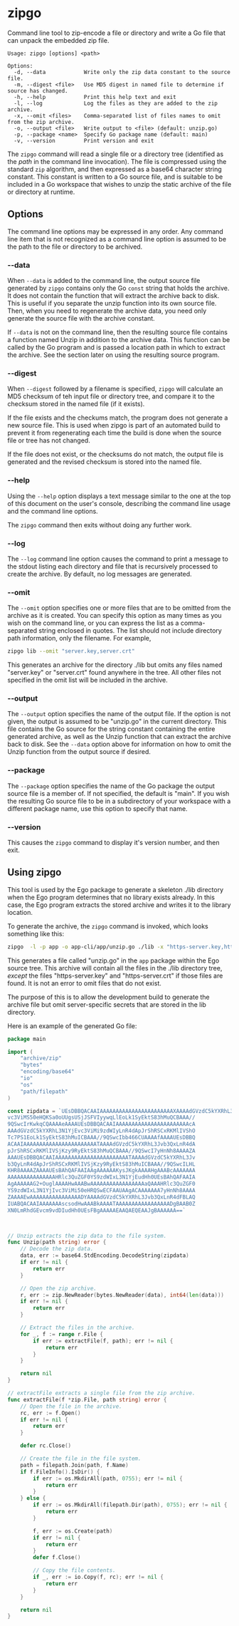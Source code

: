 # zipgo

Command line tool to zip-encode a file or directory and write a Go file that can unpack the embedded zip file.

```text
Usage: zipgo [options] <path>

Options:
  -d, --data            Write only the zip data constant to the source file.
  -m, --digest <file>   Use MD5 digest in named file to determine if source has changed.
  -h, --help            Print this help text and exit
  -l, --log             Log the files as they are added to the zip archive.
  -x, --omit <files>    Comma-separated list of files names to omit from the zip archive.
  -o, --output <file>   Write output to <file> (default: unzip.go)
  -p, --package <name>  Specify Go package name (default: main)
  -v, --version         Print version and exit
```

The `zipgo` command will read a single file or a directory tree (identified as the _path_ in the
command line invocation). The file is compressed using the standard `zip` algorithm, and then
expressed as a base64 character string constant. This constant is written to a Go source file,
and is suitable to be included in a Go workspace that wishes to unzip the static archive of the
file or directory at runtime.

## Options

The command line options may be expressed in any order. Any command line item that is not
recognized as a command line option is assumed to be the path to the file or directory to
be archived.

### --data

When `--data` is added to the command line, the output source file generated by `zipgo` contains
only the Go `const` string that holds the archive. It does not contain the function that will
extract the archive back to disk. This is useful if you separate the unzip function into its
own source file. Then, when you need to regenerate the archive data, you need only generate the
source file with the archive constant.

If `--data` is not on the command line, then the resulting source file contains a function
named Unzip in addition to the archive data. This function can be called by the Go program
and is passed a location path in which to extract the archive. See the section later on
using the resulting source program.

### --digest

When `--digest` followed by a filename is specified, `zipgo` will calculate an MD5 checksum
of teh input file or directory tree, and compare it to the checksum stored in the named
file (if it exists).

If the file exists and the checkums match, the program does not generate a new source file.
This is used when zipgo is part of an automated build to prevent it from regenerating
each time the build is done when the source file or tree has not changed.

If the file does not exist, or the checksums do not match, the output file is generated and
the revised checksum is stored into the named file.

### --help

Using the `--help` option displays a text message similar to the one at the top of this
document on the user's console, describing the command line usage and the command line
options.

The `zipgo` command then exits without doing any further work.

### --log

The `--log` command line option causes the command to print a message to the stdout
listing each directory and file that is recursively processed to create the archive.
By default, no log messages are generated.

### --omit

The `--omit` option specifies one or more files that are to be omitted from the archive
as it is created. You can specify this option as many times as you wish on the command
line, or you can express the list as a comma-separated string enclosed in quotes.  The
list should not include directory path information, only the filename.  For example,

```zsh
zipgo lib --omit "server.key,server.crt"
```

This generates an archive for the directory ./lib but omits any files named "server.key"
or "server.crt" found anywhere in the tree. All other files not specified in the omit
list will be included in the archive.

### --output

The `--output` option specifies the name of the output file. If the option is not given,
the output is assumed to be "unzip.go" in the current directory. This file contains the
Go source for the string constant containing the entire generated archive, as well as
the Unzip function that can extract the archive back to disk.  See the `--data` option
above for information on how to omit the Unzip function from the output source if
desired.

### --package

The `--package` option specifies the name of the Go package the output source file
is a member of. If not specified, the default is "main". If you wish the resulting
Go source file to be in a subdirectory of your workspace with a different package
name, use this option to specify that name.

### --version

This causes the `zipgo` command to display it's version number, and then exit.

## Using zipgo

This tool is used by the Ego package to generate a skeleton ./lib directory when
the Ego program determines that no library exists already. In this case, the Ego
program extracts the stored archive and writes it to the library location.

To generate the archive, the `zipgo` command is invoked, which looks something
like this:

```zsh
zipgo  -l -p app -o app-cli/app/unzip.go ./lib -x "https-server.key,https-server.crt"
```

This generates a file called "unzip.go" in the `app` package within the Ego source
tree. This archive will contain all the files in the ./lib directory tree, _except_
the files "https-server.key" and "https-server.crt" if those files are found. It is
not an error to omit files that do not exist.

The purpose of this is to allow the development build to generate the archive file
but omit server-specific secrets that are stored in the lib directory.

Here is an example of the generated Go file:

```go
package main

import (
	"archive/zip"
	"bytes"
	"encoding/base64"
	"io"
	"os"
	"path/filepath"
)

const zipdata = `UEsDBBQACAAIAAAAAAAAAAAAAAAAAAAAAAAXAAAAdGVzdC5kYXRhL3N1YjE
vc3ViMS50eHQKSa0oUUgsUSjJSFVIyywqLlEoLk1SyEktS83hMuQCBAAA//
9QSwcIrKwkqCQAAAAeAAAAUEsDBBQACAAIAAAAAAAAAAAAAAAAAAAAAAAcA
AAAdGVzdC5kYXRhL3N1YjEvc3ViMi9zdWIyLnR4dApJrShRSCxRKMlIVShO
Tc7PS1EoLk1SyEktS83hMuICBAAA//9QSwcIbb466CUAAAAfAAAAUEsDBBQ
ACAAIAAAAAAAAAAAAAAAAAAAAAAATAAAAdGVzdC5kYXRhL3Jvb3QxLnR4dA
pJrShRSCxRKMlIVSjKzy9RyEktS83hMuQCBAAA//9QSwcI7yHnNh8AAAAZA
AAAUEsDBBQACAAIAAAAAAAAAAAAAAAAAAAAAAATAAAAdGVzdC5kYXRhL3Jv
b3QyLnR4dApJrShRSCxRKMlIVSjKzy9RyEktS83hMuICBAAA//9QSwcILHL
KHR8AAAAZAAAAUEsBAhQAFAAIAAgAAAAAAKysJKgkAAAAHgAAABcAAAAAAA
AAAAAAAAAAAAAAAHRlc3QuZGF0YS9zdWIxL3N1YjEudHh0UEsBAhQAFAAIA
AgAAAAAAG2+OuglAAAAHwAAABwAAAAAAAAAAAAAAAAAaQAAAHRlc3QuZGF0
YS9zdWIxL3N1YjIvc3ViMi50eHRQSwECFAAUAAgACAAAAAAA7yHnNh8AAAA
ZAAAAEwAAAAAAAAAAAAAAAADYAAAAdGVzdC5kYXRhL3Jvb3QxLnR4dFBLAQ
IUABQACAAIAAAAAAAscsodHwAAABkAAAATAAAAAAAAAAAAAAAAADgBAAB0Z
XN0LmRhdGEvcm9vdDIudHh0UEsFBgAAAAAEAAQAEQEAAJgBAAAAAA==`



// Unzip extracts the zip data to the file system.
func Unzip(path string) error {
	// Decode the zip data.
	data, err := base64.StdEncoding.DecodeString(zipdata)
	if err != nil {
		return err
	}

	// Open the zip archive.
	r, err := zip.NewReader(bytes.NewReader(data), int64(len(data)))
	if err != nil {
		return err
	}

	// Extract the files in the archive.
	for _, f := range r.File {
		if err := extractFile(f, path); err != nil {
			return err
		}
	}

	return nil
}

// extractFile extracts a single file from the zip archive.
func extractFile(f *zip.File, path string) error {
	// Open the file in the archive.
	rc, err := f.Open()
	if err != nil {
		return err
	}

	defer rc.Close()

	// Create the file in the file system.
	path = filepath.Join(path, f.Name)
	if f.FileInfo().IsDir() {
		if err := os.MkdirAll(path, 0755); err != nil {
			return err
		}
	} else {
		if err := os.MkdirAll(filepath.Dir(path), 0755); err != nil {
			return err
		}

		f, err := os.Create(path)
		if err != nil {
			return err
		}
		defer f.Close()

		// Copy the file contents.
		if _, err := io.Copy(f, rc); err != nil {
			return err
		}
	}

	return nil
}

```